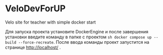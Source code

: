 # VeloDevForUP
Velo site for teacher with simple docker start

Для запуска проекта установите DockerEngine и после завершения установки введите команду в папке с проектом ```sh docker compose up --build --force-recreate```.
После ввода команды проект запустится на странице [http://localhost/](http://localhost/) .

